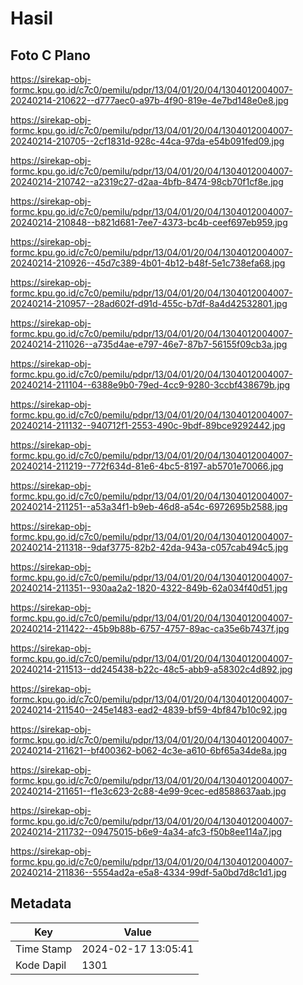 # Hasil

## Foto C Plano

https://sirekap-obj-formc.kpu.go.id/c7c0/pemilu/pdpr/13/04/01/20/04/1304012004007-20240214-210622--d777aec0-a97b-4f90-819e-4e7bd148e0e8.jpg

https://sirekap-obj-formc.kpu.go.id/c7c0/pemilu/pdpr/13/04/01/20/04/1304012004007-20240214-210705--2cf1831d-928c-44ca-97da-e54b091fed09.jpg

https://sirekap-obj-formc.kpu.go.id/c7c0/pemilu/pdpr/13/04/01/20/04/1304012004007-20240214-210742--a2319c27-d2aa-4bfb-8474-98cb70f1cf8e.jpg

https://sirekap-obj-formc.kpu.go.id/c7c0/pemilu/pdpr/13/04/01/20/04/1304012004007-20240214-210848--b821d681-7ee7-4373-bc4b-ceef697eb959.jpg

https://sirekap-obj-formc.kpu.go.id/c7c0/pemilu/pdpr/13/04/01/20/04/1304012004007-20240214-210926--45d7c389-4b01-4b12-b48f-5e1c738efa68.jpg

https://sirekap-obj-formc.kpu.go.id/c7c0/pemilu/pdpr/13/04/01/20/04/1304012004007-20240214-210957--28ad602f-d91d-455c-b7df-8a4d42532801.jpg

https://sirekap-obj-formc.kpu.go.id/c7c0/pemilu/pdpr/13/04/01/20/04/1304012004007-20240214-211026--a735d4ae-e797-46e7-87b7-56155f09cb3a.jpg

https://sirekap-obj-formc.kpu.go.id/c7c0/pemilu/pdpr/13/04/01/20/04/1304012004007-20240214-211104--6388e9b0-79ed-4cc9-9280-3ccbf438679b.jpg

https://sirekap-obj-formc.kpu.go.id/c7c0/pemilu/pdpr/13/04/01/20/04/1304012004007-20240214-211132--940712f1-2553-490c-9bdf-89bce9292442.jpg

https://sirekap-obj-formc.kpu.go.id/c7c0/pemilu/pdpr/13/04/01/20/04/1304012004007-20240214-211219--772f634d-81e6-4bc5-8197-ab5701e70066.jpg

https://sirekap-obj-formc.kpu.go.id/c7c0/pemilu/pdpr/13/04/01/20/04/1304012004007-20240214-211251--a53a34f1-b9eb-46d8-a54c-6972695b2588.jpg

https://sirekap-obj-formc.kpu.go.id/c7c0/pemilu/pdpr/13/04/01/20/04/1304012004007-20240214-211318--9daf3775-82b2-42da-943a-c057cab494c5.jpg

https://sirekap-obj-formc.kpu.go.id/c7c0/pemilu/pdpr/13/04/01/20/04/1304012004007-20240214-211351--930aa2a2-1820-4322-849b-62a034f40d51.jpg

https://sirekap-obj-formc.kpu.go.id/c7c0/pemilu/pdpr/13/04/01/20/04/1304012004007-20240214-211422--45b9b88b-6757-4757-89ac-ca35e6b7437f.jpg

https://sirekap-obj-formc.kpu.go.id/c7c0/pemilu/pdpr/13/04/01/20/04/1304012004007-20240214-211513--dd245438-b22c-48c5-abb9-a58302c4d892.jpg

https://sirekap-obj-formc.kpu.go.id/c7c0/pemilu/pdpr/13/04/01/20/04/1304012004007-20240214-211540--245e1483-ead2-4839-bf59-4bf847b10c92.jpg

https://sirekap-obj-formc.kpu.go.id/c7c0/pemilu/pdpr/13/04/01/20/04/1304012004007-20240214-211621--bf400362-b062-4c3e-a610-6bf65a34de8a.jpg

https://sirekap-obj-formc.kpu.go.id/c7c0/pemilu/pdpr/13/04/01/20/04/1304012004007-20240214-211651--f1e3c623-2c88-4e99-9cec-ed8588637aab.jpg

https://sirekap-obj-formc.kpu.go.id/c7c0/pemilu/pdpr/13/04/01/20/04/1304012004007-20240214-211732--09475015-b6e9-4a34-afc3-f50b8ee114a7.jpg

https://sirekap-obj-formc.kpu.go.id/c7c0/pemilu/pdpr/13/04/01/20/04/1304012004007-20240214-211836--5554ad2a-e5a8-4334-99df-5a0bd7d8c1d1.jpg


## Metadata

| Key        | Value               |
| ---------- | ------------------- |
| Time Stamp | 2024-02-17 13:05:41 |
| Kode Dapil | 1301                |



